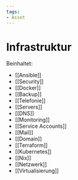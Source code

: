 ```yaml
---
tags:
- Asset
---
```

# Infrastruktur

Beinhaltet:

* [[Ansible]]  
* [[Security]]  
* [[Docker]]  
* [[Backup]]  
* [[Telefonie]]  
* [[Servers]]  
* [[DNS]]  
* [[Monitoring]]  
* [[Service Accounts]]  
* [[Mail]]
* [[Domain]]
* [[Terraform]]
* [[Kubernetes]]
* [[Nix]]
* [[Netzwerk]]
* [[Virtualisierung]]